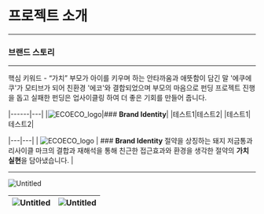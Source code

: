 # 프로젝트 소개
---

### 브랜드 스토리
---
핵심 키워드 - “가치”
부모가 아이를 키우며 하는 안타까움과 애뜻함이 담긴 말 '에쿠에쿠'가 모티브가 되어 친환경 '에코'와 결합되었으며 부모의 마음으로 펀딩 프로젝트 진행을 돕고 실패한 펀딩은 업사이클링 하여 더 좋은 기회를 만들어 줍니다.


|------|---|
|![ECOECO_logo](https://github.com/user-attachments/assets/cb6252d4-9b0a-456a-afd2-8a5142bb3e0e)|### **Brand Identity**|
|테스트1|테스트2|
|테스트1|테스트2|

|---|---|
| ![ECOECO_logo](https://github.com/user-attachments/assets/cb6252d4-9b0a-456a-afd2-8a5142bb3e0e) | ### **Brand Identity**
절약을 상징하는 돼지 저금통과 리사이클 마크의 결합과 재해석을 통해 친근한 접근효과와 환경을 생각한 절약의 **가치 실현**을 담아냈습니다. |

---



![Untitled](https://prod-files-secure.s3.us-west-2.amazonaws.com/2e42b292-3597-492a-9d2f-caaf0ff36a48/aff1a2f0-fe96-430b-a7f6-9854b827ba1a/Untitled.jpeg)

![Untitled](https://prod-files-secure.s3.us-west-2.amazonaws.com/2e42b292-3597-492a-9d2f-caaf0ff36a48/1a29f68a-d272-453f-84c8-9bd36780eaf7/Untitled.png) | ![Untitled](https://prod-files-secure.s3.us-west-2.amazonaws.com/2e42b292-3597-492a-9d2f-caaf0ff36a48/4fda128b-ebcf-4223-af22-cb2d3c683f56/Untitled.png)
---|---|
